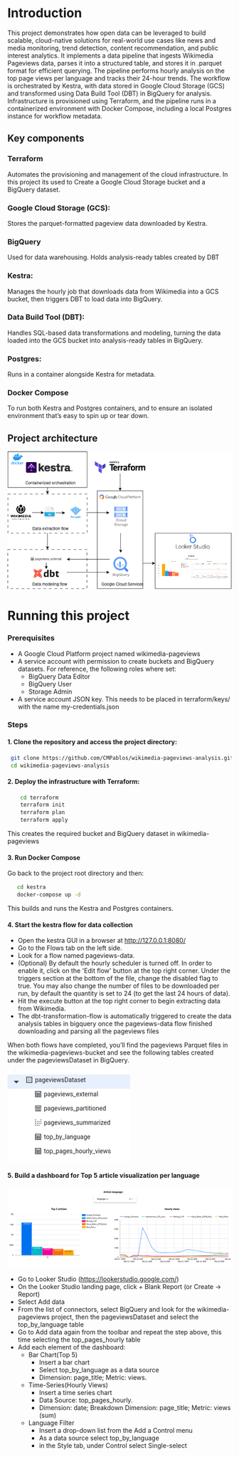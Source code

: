 # Introduction
This project demonstrates how open data can be leveraged to build scalable, cloud-native solutions for real-world use cases like news and media monitoring, trend detection, content recommendation, and public interest analytics. It implements a data pipeline that ingests Wikimedia Pageviews data, parses it into a structured table, and stores it in .parquet format for efficient querying. The pipeline performs hourly analysis on the top page views per language and tracks their 24-hour trends. The workflow is orchestrated by Kestra, with data stored in Google Cloud Storage (GCS) and transformed using Data Build Tool (DBT) in BigQuery for analysis. Infrastructure is provisioned using Terraform, and the pipeline runs in a containerized environment with Docker Compose, including a local Postgres instance for workflow metadata.

## Key components

### Terraform
Automates the provisioning and management of the cloud infrastructure. In this project its used to Create a Google Cloud Storage bucket and a BigQuery dataset.

### Google Cloud Storage (GCS):
Stores the parquet-formatted pageview data downloaded by Kestra.

### BigQuery
Used for data warehousing. Holds analysis-ready tables created by DBT

### Kestra:
Manages the hourly job that downloads data from Wikimedia into a GCS bucket, then triggers DBT to load data into BigQuery.

### Data Build Tool (DBT):
Handles SQL-based data transformations and modeling, turning the data loaded into the GCS bucket into analysis-ready tables in BigQuery.

### Postgres:
Runs in a container alongside Kestra for metadata.

### Docker Compose
To run both Kestra and Postgres containers, and to ensure an isolated environment that’s easy to spin up or tear down.

## Project architecture
![image info](./images/pageviews-architecture.png)
# Running this project
### Prerequisites
* A Google Cloud Platform project named wikimedia-pageviews
* A service account with permission to create buckets and BigQuery datasets. For reference, the following roles where set:
    * BigQuery Data Editor
    * BigQuery User
    * Storage Admin
* A service account JSON key. This needs to be placed in terraform/keys/ with the name my-credentials.json

### Steps
#### 1. Clone the repository and access the project directory: 

```bash
 git clone https://github.com/CMPablos/wikimedia-pageviews-analysis.git
 cd wikimedia-pageviews-analysis
```

#### 2. Deploy the infrastructure with Terraform:

```bash
    cd terraform
    terraform init
    terraform plan
    terraform apply
```

This creates the required bucket and BigQuery dataset in wikimedia-pageviews

#### 3. Run Docker Compose
Go back to the project root directory and then:

```bash
   cd kestra
   docker-compose up -d
```

This builds and runs the Kestra and Postgres containers. 

#### 4. Start the kestra flow for data collection

* Open the kestra GUI in a browser at http://127.0.0.1:8080/
* Go to the Flows tab on the left side.
* Look for a flow named pageviews-data.
* (Optional) By default the hourly scheduler is turned off. In order to enable it, click on the 'Edit flow' button at the top right corner. Under the triggers section at the bottom of the file, change the disabled flag to true. You may also change the number of files to be downloaded per run, by default the quantity is set to 24 (to get the last 24 hours of data).
* Hit the execute button at the top right corner to begin extracting data from Wikimedia.
* The dbt-transformation-flow is automatically triggered to create the data analysis tables in bigquery once the pageviews-data flow finished downloading and parsing all the pageviews files 

When both flows have completed, you’ll find the pageviews Parquet files in the wikimedia-pageviews-bucket and see the following tables created under the pageviewsDataset in BigQuery.

![image info](./images/dataset-tables.png)

#### 5. Build a dashboard for Top 5 article visualization per language
![image info](./images/views-by-language.png)
* Go to Looker Studio (https://lookerstudio.google.com/)
* On the Looker Studio landing page, click + Blank Report (or Create -> Report)
* Select Add data
* From the list of connectors, select BigQuery and look for the wikimedia-pageviews project, then the pageviewsDataset and select the top_by_language table
* Go to Add data again from the toolbar and repeat the step above, this time selecting the top_pages_hourly table
* Add each element of the dashboard:
    * Bar Chart(Top 5)
        * Insert a bar chart
        * Select top_by_language as a data source
        * Dimension: page_title; Metric: views.
    * Time-Series(Hourly Views)
        * Insert a time series chart
        * Data Source: top_pages_hourly.
        * Dimension: date; Breakdown Dimension: page_title; Metric: views (sum)
    * Language Filter
        * Insert a drop-down list from the Add a Control menu
        * As a data source select top_by_language
        * in the Style tab, under Control select Single-select





